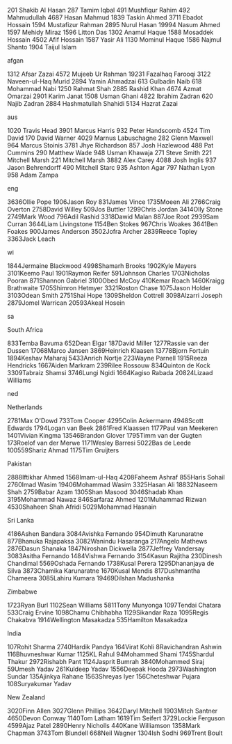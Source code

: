 201 Shakib Al Hasan
287 Tamim Iqbal
491 Mushfiqur Rahim
492 Mahmudullah
4687 Hasan Mahmud
1839 Taskin Ahmed
3711 Ebadot Hossain
1594 Mustafizur Rahman
2895 Nurul Hasan
19994 Nasum Ahmed
1597 Mehidy Miraz
1596 Litton Das
1302 Anamul Haque
1588 Mosaddek Hossain
4502 Afif Hossain
1587 Yasir Ali
1130 Mominul Haque
1586 Najmul Shanto
1904 Taijul Islam




afgan

1312 Afsar Zazai
4572 Mujeeb Ur Rahman
19231 Fazalhaq Farooqi
3122 Naveen-ul-Haq Murid
2894 Yamin Ahmadzai
613 Gulbadin Naib
618 Mohammad Nabi
1250 Rahmat Shah
2885 Rashid Khan
4674 Azmat Omarzai
2901 Karim Janat
1508 Usman Ghani
4822 Ibrahim Zadran
620 Najib Zadran
2884 Hashmatullah Shahidi
5134 Hazrat Zazai




aus 


1020 Travis Head
3901 Marcus Harris
932 Peter Handscomb
4524 Tim David
170 David Warner
4029 Marnus Labuschagne
282 Glenn Maxwell
964 Marcus Stoinis
3781 Jhye Richardson
857 Josh Hazlewood
488 Pat Cummins
290 Matthew Wade
948 Usman Khawaja
271 Steve Smith
221 Mitchell Marsh
221 Mitchell Marsh
3882 Alex Carey
4088 Josh Inglis
937 Jason Behrendorff
490 Mitchell Starc
935 Ashton Agar
797 Nathan Lyon
958 Adam Zampa




eng 


3636Ollie Pope
1906Jason Roy
831James Vince
1735Moeen Ali
2766Craig Overton
2758David Willey
509Jos Buttler
1299Chris Jordan
3414Olly Stone
2749Mark Wood
796Adil Rashid
3318Dawid Malan
887Joe Root
2939Sam Curran
3644Liam Livingstone
1154Ben Stokes
967Chris Woakes
3641Ben Foakes
900James Anderson
3502Jofra Archer
2839Reece Topley
3363Jack Leach





wi


1844Jermaine Blackwood
4998Shamarh Brooks
1902Kyle Mayers
3101Keemo Paul
1901Raymon Reifer
591Johnson Charles
1703Nicholas Pooran
871Shannon Gabriel
3100Obed McCoy
410Kemar Roach
1460Kraigg Brathwaite
1705Shimron Hetmyer
3321Roston Chase
1075Jason Holder
3103Odean Smith
2751Shai Hope
1309Sheldon Cottrell
3098Alzarri Joseph
2879Jomel Warrican
20593Akeal Hosein



sa

South Africa

833Temba Bavuma
652Dean Elgar
187David Miller
1277Rassie van der Dussen
17068Marco Jansen
3869Heinrich Klaasen
13778Bjorn Fortuin
1894Keshav Maharaj
5433Anrich Nortje
223Wayne Parnell
1915Reeza Hendricks
1667Aiden Markram
239Rilee Rossouw
834Quinton de Kock
3309Tabraiz Shamsi
3746Lungi Ngidi
1664Kagiso Rabada
20824Lizaad Williams



ned

Netherlands

2781Max O'Dowd
733Tom Cooper
4295Colin Ackermann
4948Scott Edwards
1794Logan van Beek
2861Fred Klaassen
1177Paul van Meekeren
1401Vivian Kingma
13546Brandon Glover
1795Timm van der Gugten
173Roelof van der Merwe
1171Wesley Barresi
5022Bas de Leede
100559Shariz Ahmad
1175Tim Gruijters






Pakistan

2888Iftikhar Ahmed
1568Imam-ul-Haq
4208Faheem Ashraf
855Haris Sohail
2760Imad Wasim
19406Mohammad Wasim
3325Hasan Ali
18832Naseem Shah
2759Babar Azam
1305Shan Masood
3046Shadab Khan
3195Mohammad Nawaz
846Sarfaraz Ahmed
1201Muhammad Rizwan
4530Shaheen Shah Afridi
5029Mohammad Hasnain




Sri Lanka



4186Ashen Bandara
3084Avishka Fernando
954Dimuth Karunaratne
877Bhanuka Rajapaksa
3082Wanindu Hasaranga
217Angelo Mathews
2876Dasun Shanaka
1847Niroshan Dickwella
2877Jeffrey Vandersay
3083Asitha Fernando
1484Vishwa Fernando
3154Kasun Rajitha
230Dinesh Chandimal
5569Oshada Fernando
1738Kusal Perera
1295Dhananjaya de Silva
3873Chamika Karunaratne
1670Kusal Mendis
817Dushmantha Chameera
3085Lahiru Kumara
19469Dilshan Madushanka



Zimbabwe


1723Ryan Burl
1102Sean Williams
5811Tony Munyonga
1097Tendai Chatara
533Craig Ervine
1098Chamu Chibhabha
1129Sikandar Raza
1095Regis Chakabva
1914Wellington Masakadza
535Hamilton Masakadza




India

107Rohit Sharma
2740Hardik Pandya
164Virat Kohli
8Ravichandran Ashwin
116Bhuvneshwar Kumar
1125KL Rahul
94Mohammed Shami
1745Shardul Thakur
2972Rishabh Pant
1124Jasprit Bumrah
3840Mohammed Siraj
59Umesh Yadav
261Kuldeep Yadav
1556Deepak Hooda
2973Washington Sundar
135Ajinkya Rahane
1563Shreyas Iyer
156Cheteshwar Pujara
108Suryakumar Yadav





New Zealand


3020Finn Allen
3027Glenn Phillips
3642Daryl Mitchell
1903Mitch Santner
4650Devon Conway
1140Tom Latham
1619Tim Seifert
3729Lockie Ferguson
4599Ajaz Patel
2890Henry Nicholls
440Kane Williamson
1358Mark Chapman
3743Tom Blundell
668Neil Wagner
1304Ish Sodhi
969Trent Boult
